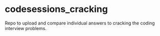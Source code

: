 # codesessions_cracking
Repo to upload and compare individual answers to cracking the coding interview problems.
